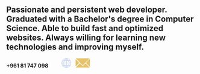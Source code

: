 ## Passionate and persistent web developer. Graduated with a Bachelor's degree in Computer Science. Able to build fast and optimized websites. Always willing for learning new technologies and improving myself.

<span>**+961 81 747 098** &nbsp; &nbsp; &nbsp; &nbsp;</span>
<a href="https://jad-nasser.github.io/jadnasser" aria-label="My Website"><img src="./world-globe-line-icon.svg" width=25 height=25></a>
<span>&nbsp;</span>
<a href="mailto:jadnasser.official@gmail.com" aria-label="My Email"><img src="./envelope-icon.svg" width=38 height=25></a>
<span>&nbsp;</span>
